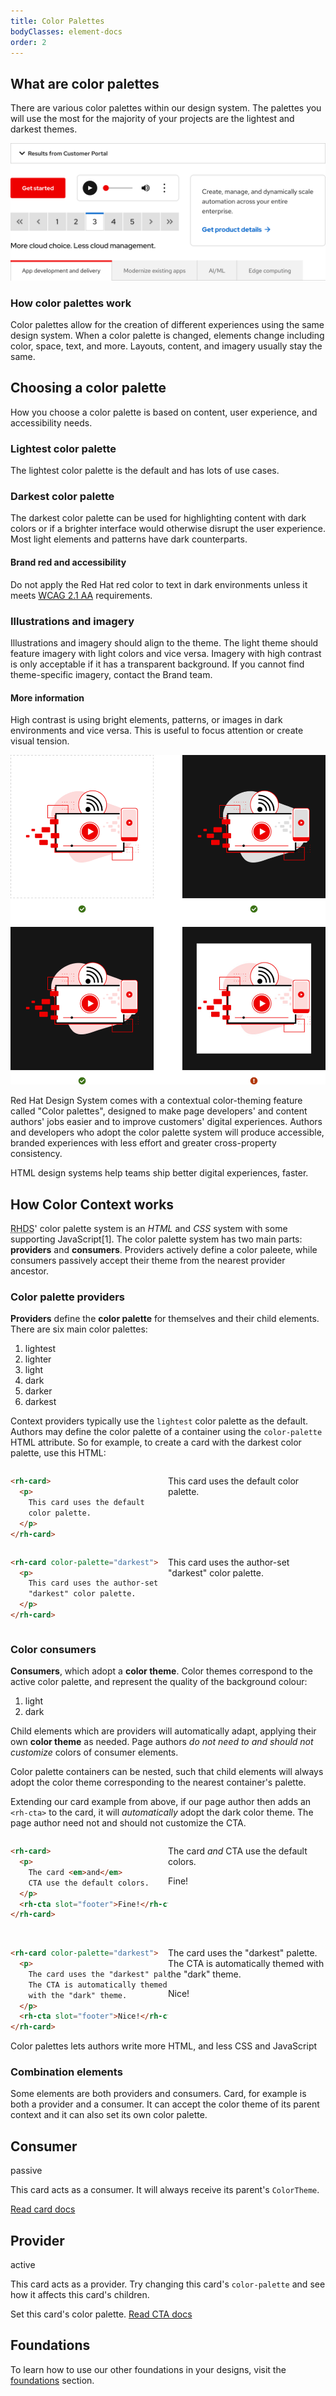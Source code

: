 ```yaml
---
title: Color Palettes
bodyClasses: element-docs
order: 2
---
```

<link rel="stylesheet"
      data-helmet
      href="/assets/packages/@rhds/elements/rh-pagination/rh-pagination-lightdom.css">

<script type="module" data-helmet>
  import '@rhds/elements/rh-accordion/rh-accordion.js';
  import '@rhds/elements/rh-audio-player/rh-audio-player.js';
  import '@rhds/elements/rh-blockquote/rh-blockquote.js';
  import '@rhds/elements/rh-button/rh-button.js';
  import '@rhds/elements/rh-cta/rh-cta.js';
  import '@rhds/elements/rh-card/rh-card.js';
  import '@rhds/elements/rh-pagination/rh-pagination.js';
  import '@rhds/elements/rh-tabs/rh-tabs.js';
  import '@rhds/elements/rh-tag/rh-tag.js';
  import '@rhds/elements/lib/elements/rh-context-demo/rh-context-demo.js';
</script>

## What are color palettes
There are various color palettes within our design system. The palettes you will use the 
most for the majority of your projects are the lightest and darkest themes.

<uxdot-example>
  <img src="/assets/theming/light-theme.png"
       alt="examples of several elements against a white surface">
</uxdot-example>


### How color palettes work

Color palettes allow for the creation of different experiences using the same design 
system. When a color palette is changed, elements change including color, space, text, 
and more. Layouts, content, and imagery usually stay the same.

## Choosing a color palette

How you choose a color palette is based on content, user experience, and accessibility 
needs.

### Lightest color palette

The lightest color palette is the default and has lots of use cases.

### Darkest color palette

The darkest color palette can be used for highlighting content with dark colors or if a 
brighter interface would otherwise disrupt the user experience. Most light 
elements and patterns have dark counterparts.

<rh-alert state="warning">
  <h4 slot="header">Brand red and accessibility</h4>
  <p>Do not apply the Red Hat red color to text in dark environments
  unless it meets <a href="https://www.w3.org/WAI/WCAG21/Understanding/">WCAG 2.1 AA</a>
  requirements.</p>
</rh-alert>

<rh-context-demo id="elements" color-palette="lightest"></rh-context-demo>

<div hidden>

### Desaturated color-palette <rh-tag color="purple">Beta</rh-tag>

The desaturated theme can be used when elements or patterns need to be placed on 
large areas of color or some of the surface gray values.

<rh-alert>
  <h4 slot="header">Update from the team</h4>
  <p>The design system team is working on creating desaturated theme best
  practices in the near future. <a href="https://github.com/RedHat-UX/red-hat-design-system/discussions">Contact
  us</a> if you would like to contribute.</p>
</rh-alert>

<uxdot-example>
  <img alt="examples of white call to action variants against dark blue and dark gray surfaces",
       src="/assets/theming/desaturated-theme.png">
</uxdot-example>

</div>

### Illustrations and imagery

Illustrations and imagery should align to the theme. The light theme should 
feature imagery with light colors and vice versa. Imagery with high contrast is 
only acceptable if it has a transparent background. If you cannot find 
theme-specific imagery, contact the Brand team.

<rh-alert>
  <h4 slot="header">More information</h4>
  <p>High contrast is using bright elements, patterns, or images in dark
environments and vice versa. This is useful to focus attention or create
visual tension.</p>
</rh-alert>

<uxdot-example>
  <img alt="correct uses of an illustration with a transparent background and one illustration incorrectly using a white background in a dark theme area",
       src="/assets/theming/illustrations-and-imagery.png">
</uxdot-example>

<style>
  .card-snippet-grid {
    display: grid;
    grid-template: 1fr 1fr / 1fr 1fr;
    gap: var(--rh-space-4xl)  var(--rh-space-lg);
    padding: var(--rh-space-4xl);
    border-radius: var(--rh-border-radius-default);
    border: solid var(--rh-border-width-sm) var(--rh-color-border-subtle);
    & pre[class^="language-"] {
      margin: 0;
    }
  }
</style>

Red Hat Design System comes with a contextual color-theming feature called 
"Color palettes", designed to make page developers' and content authors' jobs
easier and to improve customers' digital experiences. Authors and developers who
adopt the color palette system will produce accessible, branded experiences with 
less effort and greater cross-property consistency.

<rh-blockquote>
  HTML design systems help teams ship better digital experiences, faster.
</rh-blockquote>

## How Color Context works
<abbr title="red hat design system">RHDS</abbr>' color palette system is an 
*HTML* and *CSS* system with some supporting JavaScript[1].
The color palette system has two main parts: **providers** and **consumers**. 
Providers actively define a color paleete, while consumers passively accept their 
theme from the nearest provider ancestor.

### Color palette providers
**Providers** define the **color palette** for themselves and their child 
elements. There are six main color palettes:
1. lightest
1. lighter
1. light
1. dark
1. darker
1. darkest

Context providers typically use the `lightest` color palette as the default. 
Authors may define the color palette of a container using the `color-palette` HTML
attribute. So for example, to create a card with the darkest color palette, use 
this HTML:

<div class="card-snippet-grid">

```html
<rh-card>
  <p>
    This card uses the default
    color palette.
  </p>
</rh-card>
```

<rh-card>
  <p>
    This card uses the default
    color palette.
  </p>
</rh-card>

```html
<rh-card color-palette="darkest">
  <p>
    This card uses the author-set
    "darkest" color palette.
  </p>
</rh-card>
```

<rh-card color-palette="darkest">
  <p>
    This card uses the author-set
    "darkest" color palette.
  </p>
</rh-card>

</div>


### Color consumers
**Consumers**, which adopt a **color theme**. Color themes correspond to the  
active color palette, and represent the quality of the background colour:

1. light
1. dark

Child elements which are providers will automatically adapt, applying their own 
**color theme** as needed. Page authors *do not need to and should not customize*
colors of consumer elements.

Color palette containers can be nested, such that child elements will always 
adopt the color theme corresponding to the nearest container's palette.

Extending our card example from above, if our page author then adds an 
`<rh-cta>` to the card, it will *automatically* adopt the dark color theme. The 
page author need not and should not customize the CTA.

<div class="card-snippet-grid">

```html
<rh-card>
  <p>
    The card <em>and</em> 
    CTA use the default colors.
  </p>
  <rh-cta slot="footer">Fine!</rh-cta>
</rh-card>
```

<rh-card>
  <p>
    The card <em>and</em> 
    CTA use the default colors.
  </p>
  <rh-cta slot="footer">Fine!</rh-cta>
</rh-card>

```html
<rh-card color-palette="darkest">
  <p>
    The card uses the "darkest" palette.
    The CTA is automatically themed
    with the "dark" theme.
  </p>
  <rh-cta slot="footer">Nice!</rh-cta>
</rh-card>
```

<rh-card color-palette="darkest">
  <p>
    The card uses the "darkest" palette.
    The CTA is automatically themed
    with the "dark" theme.
  </p>
  <rh-cta slot="footer">Nice!</rh-cta>
</rh-card>

</div>

<rh-blockquote>
  Color palettes lets authors write more HTML, and less CSS and JavaScript
</rh-blockquote>

### Combination elements
Some elements are both providers and consumers. Card, for example is both a 
provider and a consumer. It can accept the color theme of its parent context and it 
can also set its own color palette.

<rh-context-demo id="cards-demo">
  <rh-card>
    <h2 slot="header">Consumer</h2>
    <rh-tag slot="header"
            icon="info"
            color="purple">passive</rh-tag>
    <p>
      This card acts as a consumer.
      It will always receive its parent's <code>ColorTheme</code>.
    </p>
    <rh-cta slot="footer">
      <a href="/elements/card/">Read card docs</a>
    </rh-cta>
  </rh-card>
  <rh-card id="provider-card"
           color-palette="lightest">
    <h2 slot="header">Provider</h2>
    <rh-tag slot="header"
            icon="info"
            color="green">active</rh-tag>
    <p>
      This card acts as a provider.
      Try changing this card's 
      <code>color-palette</code>
      and see how it affects this card's children.
    </p>
    <label>
      Set this card's color palette.
      <rh-context-picker target="provider-card" value="lightest"></rh-context-picker>
    </label>
    <rh-cta slot="footer">
      <a href="/elements/call-to-action/">Read CTA docs</a>
    </rh-cta>
  </rh-card>
</rh-context-demo>

<style>
  #cards-demo::part(demo) {
    display: grid;
    grid-template-columns: 1fr 1fr;
    gap: var(--rh-space-lg);
  }
  #cards-demo rh-card::part(header) {
    flex-direction: row;
  }
  #cards-demo h2 {
    margin-inline-end: auto;
  }
</style>


<!-- This is a footer -->
<uxdot-feedback>

## Foundations
To learn how to use our other foundations in your designs, visit the
[foundations](/foundations) section.

</uxdot-feedback>
